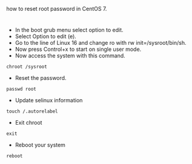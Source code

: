 how to reset root password in CentOS 7.

#

* In the boot grub menu select option to edit.
* Select Option to edit (e).
* Go to the line of Linux 16 and change ro with rw init=/sysroot/bin/sh.
* Now press Control+x to start on single user mode.
* Now access the system with this command.
```
chroot /sysroot
```
* Reset the password.
```
passwd root
```
* Update selinux information
```
touch /.autorelabel
```
* Exit chroot
```
exit
```
* Reboot your system
```
reboot
```
